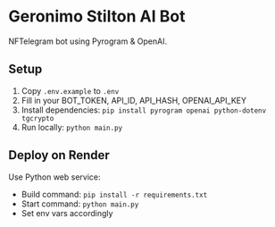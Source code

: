# Geronimo Stilton AI Bot

NFTelegram bot using Pyrogram & OpenAI.

## Setup
1. Copy `.env.example` to `.env`
2. Fill in your BOT_TOKEN, API_ID, API_HASH, OPENAI_API_KEY
3. Install dependencies:
   `pip install pyrogram openai python-dotenv tgcrypto`
4. Run locally:
   `python main.py`

## Deploy on Render
Use Python web service:
- Build command: `pip install -r requirements.txt`
- Start command: `python main.py`
- Set env vars accordingly
